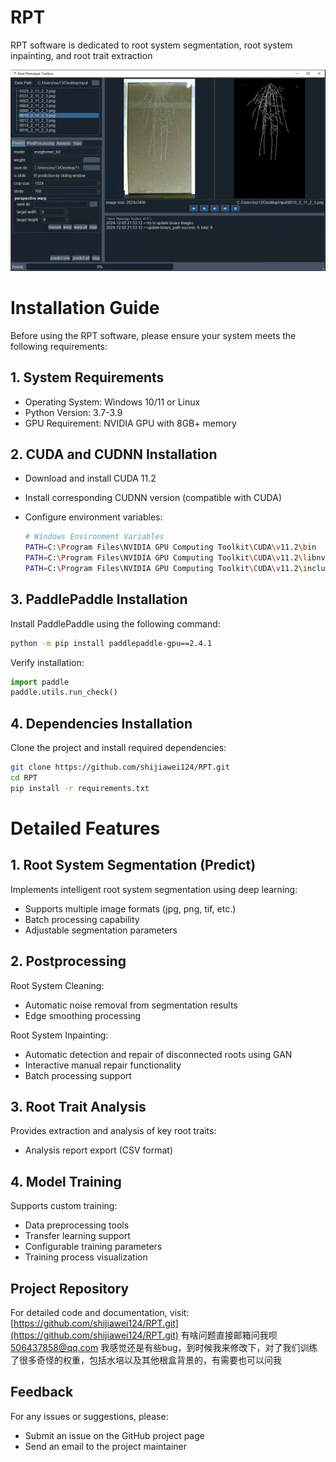 # RPT
RPT software is dedicated to root system segmentation, root system inpainting, and root trait extraction

![GUI ofRPT](GUI.png)

# Installation Guide

Before using the RPT software, please ensure your system meets the following requirements:

## 1. System Requirements

- Operating System: Windows 10/11 or Linux
- Python Version: 3.7-3.9
- GPU Requirement: NVIDIA GPU with 8GB+ memory

## 2. CUDA and CUDNN Installation

- Download and install CUDA 11.2
- Install corresponding CUDNN version (compatible with CUDA)
- Configure environment variables:
    
    ```bash
    # Windows Environment Variables
    PATH=C:\Program Files\NVIDIA GPU Computing Toolkit\CUDA\v11.2\bin
    PATH=C:\Program Files\NVIDIA GPU Computing Toolkit\CUDA\v11.2\libnvvp
    PATH=C:\Program Files\NVIDIA GPU Computing Toolkit\CUDA\v11.2\include
    ```
    

## 3. PaddlePaddle Installation

Install PaddlePaddle using the following command:

```bash
python -m pip install paddlepaddle-gpu==2.4.1
```

Verify installation:

```python
import paddle
paddle.utils.run_check()
```

## 4. Dependencies Installation

Clone the project and install required dependencies:

```bash
git clone https://github.com/shijiawei124/RPT.git
cd RPT
pip install -r requirements.txt
```

# Detailed Features

## 1. Root System Segmentation (Predict)

Implements intelligent root system segmentation using deep learning:

- Supports multiple image formats (jpg, png, tif, etc.)
- Batch processing capability
- Adjustable segmentation parameters

## 2. Postprocessing

Root System Cleaning:

- Automatic noise removal from segmentation results
- Edge smoothing processing

Root System Inpainting:

- Automatic detection and repair of disconnected roots using GAN
- Interactive manual repair functionality
- Batch processing support

## 3. Root Trait Analysis

Provides extraction and analysis of key root traits:

- Analysis report export (CSV format)

## 4. Model Training

Supports custom training:

- Data preprocessing tools
- Transfer learning support
- Configurable training parameters
- Training process visualization

## Project Repository

For detailed code and documentation, visit: [https://github.com/shijiawei124/RPT.git](https://github.com/shijiawei124/RPT.git)
有啥问题直接邮箱问我呗 506437858@qq.com 我感觉还是有些bug，到时候我来修改下，对了我们训练了很多奇怪的权重，包括水培以及其他根盒背景的，有需要也可以问我

## Feedback

For any issues or suggestions, please:

- Submit an issue on the GitHub project page
- Send an email to the project maintainer
